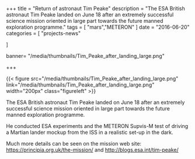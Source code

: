 +++
title = "Return of astronaut Tim Peake"
description = "The ESA British astronaut Tim Peake landed on June 18 after an extremely successful science mission oriented in large part towards the future manned exploration programme."
tags = [
  "mars","METERON"
]
date = "2016-06-20"
categories = [
  "projects-news"

]

banner= "/media/thumbnails/Tim_Peake_after_landing_large.png"


+++

{{< figure src="/media/thumbnails/Tim_Peake_after_landing_large.png"  link="/media/thumbnails/Tim_Peake_after_landing_large.png"  width="200px" class="figureleft" >}}


The ESA British astronaut Tim Peake landed on June 18 after an extremely successful science mission oriented in large part towards the future manned exploration programme.

He conducted ESA experiments and the METERON Supvis-M test of driving a Martian lander mockup from the ISS in a realistic set-up in the dark.

Much more details can be seen on the mission web site: https://principia.org.uk/the-mission/ and http://blogs.esa.int/tim-peake/
